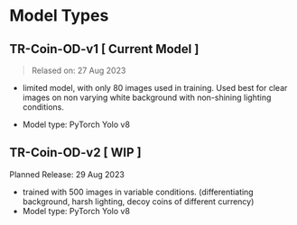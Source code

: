 
# Model Types

## TR-Coin-OD-v1 [ Current Model ]
> Relased on: 27 Aug 2023
- limited model, with only 80 images used in training. Used best for clear images on non varying white background with non-shining lighting conditions.

- Model type: PyTorch Yolo v8

## TR-Coin-OD-v2 [ WIP ]
Planned Release: 29 Aug 2023

- trained with 500 images in variable conditions. (differentiating background, harsh lighting, decoy coins of different currency)
- Model type: PyTorch Yolo v8
